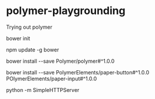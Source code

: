 # polymer-playgrounding
Trying out polymer


bower init

npm update -g bower

bower install --save Polymer/polymer#^1.0.0

bower install --save PolymerElements/paper-button#^1.0.0 POlymerElements/paper-input#^1.0.0

python -m SimpleHTTPServer
